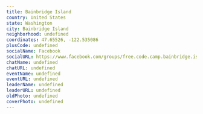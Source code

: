 ```yaml
---
title: Bainbridge Island
country: United States
state: Washington
city: Bainbridge Island
neighborhood: undefined
coordinates: 47.65526, -122.535086
plusCode: undefined
socialName: Facebook
socialURL: https://www.facebook.com/groups/free.code.camp.bainbridge.island
chatName: undefined
chatURL: undefined
eventName: undefined
eventURL: undefined
leaderName: undefined
leaderURL: undefined
oldPhoto: undefined
coverPhoto: undefined
---
```

